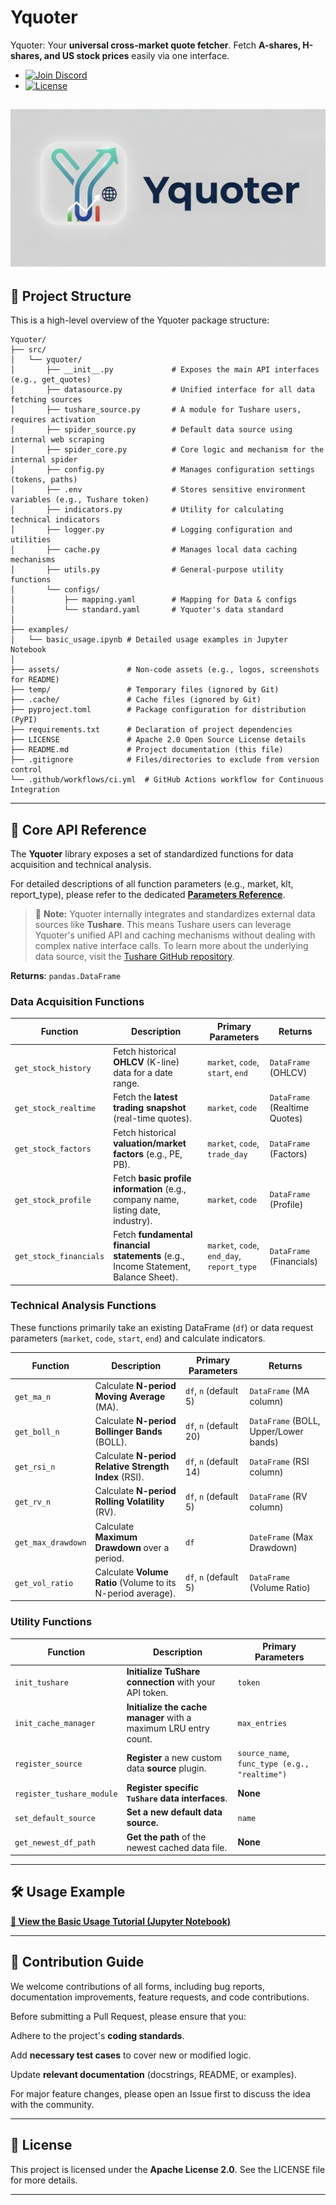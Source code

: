 # Yquoter

Yquoter: Your **universal cross-market quote fetcher**. Fetch **A-shares, H-shares, and US stock prices** easily via one interface.

- [![Join Discord](https://img.shields.io/badge/Discord-Join_Community-5865F2?style=flat&logo=discord&logoColor=white)](https://discord.gg/UpyzsF2Kj4)
- [![License](https://img.shields.io/github/license/Yodeesy/Yquoter?style=flat)](./LICENSE)

![Yquoter Social Banner](assets/yquoter_banner.png)
---
## 📂 Project Structure
This is a high-level overview of the Yquoter package structure:
```
Yquoter/
├── src/ 
│   └── yquoter/
│       ├── __init__.py             # Exposes the main API interfaces (e.g., get_quotes)
│       ├── datasource.py           # Unified interface for all data fetching sources
│       ├── tushare_source.py       # A module for Tushare users, requires activation
│       ├── spider_source.py        # Default data source using internal web scraping
│       ├── spider_core.py          # Core logic and mechanism for the internal spider
│       ├── config.py               # Manages configuration settings (tokens, paths)
│       ├── .env                    # Stores sensitive environment variables (e.g., Tushare token)
│       ├── indicators.py           # Utility for calculating technical indicators
│       ├── logger.py               # Logging configuration and utilities
│       ├── cache.py                # Manages local data caching mechanisms
│       ├── utils.py                # General-purpose utility functions
│       └── configs/
│           ├── mapping.yaml        # Mapping for Data & configs
│           └── standard.yaml       # Yquoter's data standard
│
├── examples/
│   └── basic_usage.ipynb # Detailed usage examples in Jupyter Notebook
│
├── assets/               # Non-code assets (e.g., logos, screenshots for README)
├── temp/                 # Temporary files (ignored by Git)
├── .cache/               # Cache files (ignored by Git)
├── pyproject.toml        # Package configuration for distribution (PyPI)
├── requirements.txt      # Declaration of project dependencies
├── LICENSE               # Apache 2.0 Open Source License details
├── README.md             # Project documentation (this file)
├── .gitignore            # Files/directories to exclude from version control
└── .github/workflows/ci.yml  # GitHub Actions workflow for Continuous Integration
```
---
## 🚀 Core API Reference

The **Yquoter** library exposes a set of standardized functions for data acquisition and technical analysis.

For detailed descriptions of all function parameters (e.g., market, klt, report_type), please refer to the dedicated **[Parameters Reference](./PARAMETERS.md)**.

> 📝 **Note:** Yquoter internally integrates and standardizes external data sources like **Tushare**. This means Tushare users can leverage Yquoter's unified API and caching mechanisms without dealing with complex native interface calls. To learn more about the underlying data source, visit the [Tushare GitHub repository](https://github.com/waditu/tushare).

**Returns**: `pandas.DataFrame`

### Data Acquisition Functions

| Function               | Description                                                  | Primary Parameters                        | Returns                       |
| ---------------------- | ------------------------------------------------------------ | ----------------------------------------- | ----------------------------- |
| `get_stock_history`    | Fetch historical **OHLCV** (K-line) data for a date range.   | `market`, `code`, `start`, `end`          | `DataFrame` (OHLCV)           |
| `get_stock_realtime`   | Fetch the **latest trading snapshot** (real-time quotes).    | `market`, `code`                          | `DataFrame` (Realtime Quotes) |
| `get_stock_factors`    | Fetch historical **valuation/market factors** (e.g., PE, PB). | `market`, `code`, `trade_day`             | `DataFrame` (Factors)         |
| `get_stock_profile`    | Fetch **basic profile information** (e.g., company name, listing date, industry). | `market`, `code`                          | `DataFrame` (Profile)         |
| `get_stock_financials` | Fetch **fundamental financial statements** (e.g., Income Statement, Balance Sheet). | `market`, `code`, `end_day`, `report_type` | `DataFrame` (Financials)      |

### Technical Analysis Functions

These functions primarily take an existing DataFrame (`df`) or data request parameters (`market`, `code`, `start`, `end`) and calculate indicators.

| Function           | Description                                                  | Primary Parameters     | Returns                               |
| ------------------ | ------------------------------------------------------------ | ---------------------- | ------------------------------------- |
| `get_ma_n`         | Calculate **N-period Moving Average** (MA).                  | `df`, `n` (default 5)  | `DataFrame` (MA column)               |
| `get_boll_n`       | Calculate **N-period Bollinger Bands** (BOLL).               | `df`, `n` (default 20) | `DataFrame` (BOLL, Upper/Lower bands) |
| `get_rsi_n`        | Calculate **N-period Relative Strength Index** (RSI).        | `df`, `n` (default 14) | `DataFrame` (RSI column)              |
| `get_rv_n`         | Calculate **N-period Rolling Volatility** (RV).              | `df`, `n` (default 5)  | `DataFrame` (RV column)               |
| `get_max_drawdown` | Calculate **Maximum Drawdown** over a period.                | `df`                   | `DateFrame` (Max Drawdown)          |
| `get_vol_ratio`    | Calculate **Volume Ratio** (Volume to its N-period average). | `df`, `n` (default 5)  | `DataFrame` (Volume Ratio)            |

### Utility Functions

| Function                  | Description                                                  | Primary Parameters |
| ------------------------- | ------------------------------------------------------------ |--|
| `init_tushare`            | **Initialize TuShare connection** with your API token.       | `token` |
| `init_cache_manager`      | **Initialize the cache manager** with a maximum LRU entry count. | `max_entries` |
| `register_source`         | **Register** a new custom data **source** plugin.            | `source_name`, `func_type (e.g., "realtime")` |
| `register_tushare_module` | **Register specific `TuShare` data interfaces**. | **None** |
| `set_default_source` | **Set a new default data source.** | `name` |
| `get_newest_df_path`      | **Get the path** of the newest cached data file.             | **None** |

---

## 🛠️ Usage Example

**[📘 View the Basic Usage Tutorial (Jupyter Notebook)](./examples/basic_usage.ipynb)**

---

## 🤝 Contribution Guide

We welcome contributions of all forms, including bug reports, documentation improvements, feature requests, and code contributions.

Before submitting a Pull Request, please ensure that you:

Adhere to the project's **coding standards**.

Add **necessary test cases** to cover new or modified logic.

Update **relevant documentation** (docstrings, README, or examples).

For major feature changes, please open an Issue first to discuss the idea with the community.

---

## 📜 License
This project is licensed under the **Apache License 2.0**. See the LICENSE file for more details.

---
